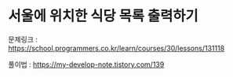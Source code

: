 # 서울에 위치한 식당 목록 출력하기

문제링크 : https://school.programmers.co.kr/learn/courses/30/lessons/131118

풀이법 : https://my-develop-note.tistory.com/139